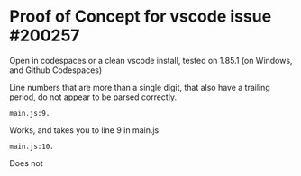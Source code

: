 # Proof of Concept for vscode issue #200257

Open in codespaces or a clean vscode install, tested on 1.85.1 (on Windows, and Github Codespaces)

Line numbers that are more than a single digit, that also have a trailing period, do not appear to be parsed correctly.
```
main.js:9.
```
Works, and takes you to line 9 in main.js
```
main.js:10.
```
Does not